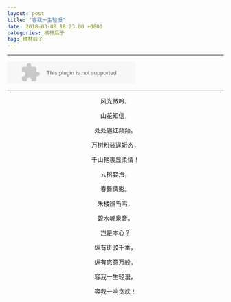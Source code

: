 ```yaml
---
layout: post
title: "容我一生轻漫"
date: 2018-03-08 18:23:00 +0800
categories: 樵林后子
tag: 樵林后子
---
```

-----------------------------------------

<embed src="//music.163.com/style/swf/widget.swf?sid=296964&type=2&auto=1&width=278&height=32" width="298" height="52"  allowNetworking="all">

-----------------------------------------



<p align="center">风光微吟，</p>
<p align="center">山花知信，</p>
<p align="center">处处鶗红频频。</p>
<p align="center">万树粉装逞妍态，</p>
<p align="center">千山艳裹显柔情！</p>
<p align="center">云招婺泠，</p>
<p align="center">春舞倩影。</p>
<p align="center">朱楼辨鸟鸣，</p>
<p align="center">碧水听泉音。</p>
<p align="center">岂是本心？</p>
<p align="center">纵有斑驳千番，</p>
<p align="center">纵有恣意万般。</p>
<p align="center">容我一生轻漫，</p>
<p align="center">容我一响贪欢！</p>
